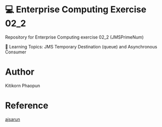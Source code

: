 # 💻 Enterprise Computing Exercise 02_2
Repository for Enterprise Computing exercise 02_2 (JMSPrimeNum)

📗 Learning Topics: JMS Temporary Destination (queue) and Asynchronous Consumer

# Author

Kitikorn Phaopun

# Reference

[ajsarun](https://www.github.com/ajsarun)
